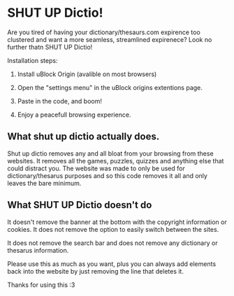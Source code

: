 # SHUT UP Dictio!
Are you tired of having your dictionary/thesaurs.com expirence too clustered and want a more seamless, streamlined expirenece? Look no further thatn SHUT UP Dictio!

Installation steps: 

1. Install uBlock Origin (avalible on most browsers)

2. Open the "settings menu" in the uBlock origins extentions page.

3. Paste in the code, and boom!

4. Enjoy a peacefull browsing experience.

## What shut up dictio actually does.

Shut up dictio removes any and all bloat from your browsing from these websites.
It removes all the games, puzzles, quizzes and anything else that could distract you. 
The website was made to only be used for dictionary/thesarus purposes and so this code removes it all and only leaves the bare minimum.

## What SHUT UP Dictio doesn't do

It doesn't remove the banner at the bottom with the copyright information or cookies. It does not remove the option to easily switch between the sites.

It does not remove the search bar and does not remove any dictionary or thesarus information. 


Please use this as much as you want, plus you can always add elements back into the website by just removing the line that deletes it.

Thanks for using this :3

